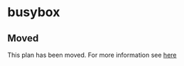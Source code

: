 # busybox

## Moved

This plan has been moved. For more information see [here](https://github.com/habitat-sh/core-plans#additional-plans)
